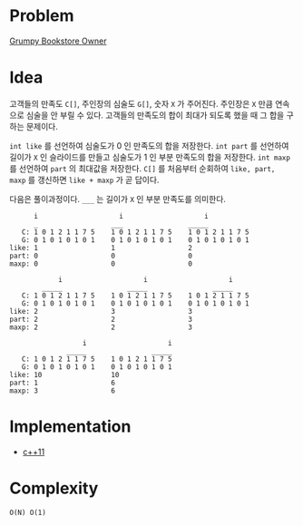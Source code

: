 # Problem

[Grumpy Bookstore Owner](https://leetcode.com/problems/grumpy-bookstore-owner/)

# Idea

고객들의 만족도 `C[]`, 주인장의 심술도 `G[]`, 숫자 `X` 가
주어진다. 주인장은 `X` 만큼 연속으로 심술을 안 부릴 수 있다.  고객들의
만족도의 합이 최대가 되도록 했을 때 그 합을 구하는 문제이다.

`int like` 를 선언하여 심술도가 0 인 만족도의 합을 저장한다. `int part` 를 선언하여 길이가 `X` 인 슬라이드를 만들고 심술도가 1 인 부분 만족도의 합을 저장한다. `int maxp` 를 선언하여 `part` 의 최대값을 저장한다. `C[]` 를 처음부터 순회하여 `like, part, maxp` 를 갱신하면
`like + maxp` 가 곧 답이다.

다음은 풀이과정이다. `___` 는 길이가 `X` 인 부분 만족도를 의미한다.

```
      i                    i                    i
      _                  ___                _____
   C: 1 0 1 2 1 1 7 5    1 0 1 2 1 1 7 5    1 0 1 2 1 1 7 5
   G: 0 1 0 1 0 1 0 1    0 1 0 1 0 1 0 1    0 1 0 1 0 1 0 1
like: 1                  1                  2
part: 0                  0                  0
maxp: 0                  0                  0

            i                    i                    i
        _____                _____                _____
   C: 1 0 1 2 1 1 7 5    1 0 1 2 1 1 7 5    1 0 1 2 1 1 7 5
   G: 0 1 0 1 0 1 0 1    0 1 0 1 0 1 0 1    0 1 0 1 0 1 0 1
like: 2                  3                  3
part: 2                  2                  3
maxp: 2                  2                  3

                  i                    i                
              _____                _____                
   C: 1 0 1 2 1 1 7 5    1 0 1 2 1 1 7 5    
   G: 0 1 0 1 0 1 0 1    0 1 0 1 0 1 0 1    
like: 10                 10                  
part: 1                  6                  
maxp: 3                  6                  
```

# Implementation

* [c++11](a.cpp)

# Complexity

```
O(N) O(1)
```
